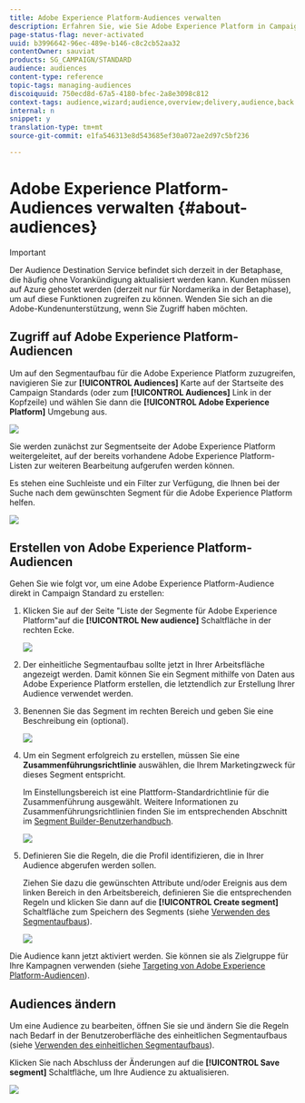 ```yaml
---
title: Adobe Experience Platform-Audiences verwalten
description: Erfahren Sie, wie Sie Adobe Experience Platform in Campaign Standard verwalten.
page-status-flag: never-activated
uuid: b3996642-96ec-489e-b146-c8c2cb52aa32
contentOwner: sauviat
products: SG_CAMPAIGN/STANDARD
audience: audiences
content-type: reference
topic-tags: managing-audiences
discoiquuid: 750ecd8d-67a5-4180-bfec-2a8e3098c812
context-tags: audience,wizard;audience,overview;delivery,audience,back
internal: n
snippet: y
translation-type: tm+mt
source-git-commit: e1fa546313e8d543685ef30a072ae2d97c5bf236

---
```



# Adobe Experience Platform-Audiences verwalten {#about-audiences}

>[!IMPORTANT]
>
>Der Audience Destination Service befindet sich derzeit in der Betaphase, die häufig ohne Vorankündigung aktualisiert werden kann. Kunden müssen auf Azure gehostet werden (derzeit nur für Nordamerika in der Betaphase), um auf diese Funktionen zugreifen zu können. Wenden Sie sich an die Adobe-Kundenunterstützung, wenn Sie Zugriff haben möchten.

## Zugriff auf Adobe Experience Platform-Audiencen

Um auf den Segmentaufbau für die Adobe Experience Platform zuzugreifen, navigieren Sie zur **[!UICONTROL Audiences]** Karte auf der Startseite des Campaign Standards (oder zum **[!UICONTROL Audiences]** Link in der Kopfzeile) und wählen Sie dann die **[!UICONTROL Adobe Experience Platform]** Umgebung aus.

![](assets/aep_audiences_access.png)

Sie werden zunächst zur Segmentseite der Adobe Experience Platform weitergeleitet, auf der bereits vorhandene Adobe Experience Platform-Listen zur weiteren Bearbeitung aufgerufen werden können.

Es stehen eine Suchleiste und ein Filter zur Verfügung, die Ihnen bei der Suche nach dem gewünschten Segment für die Adobe Experience Platform helfen.

![](assets/aep_audiences_list.png)

## Erstellen von Adobe Experience Platform-Audiencen

Gehen Sie wie folgt vor, um eine Adobe Experience Platform-Audience direkt in Campaign Standard zu erstellen:

1. Klicken Sie auf der Seite &quot;Liste der Segmente für Adobe Experience Platform&quot;auf die **[!UICONTROL New audience]** Schaltfläche in der rechten Ecke.

   ![](assets/aep_audiences_creation_create.png)

1. Der einheitliche Segmentaufbau sollte jetzt in Ihrer Arbeitsfläche angezeigt werden. Damit können Sie ein Segment mithilfe von Daten aus Adobe Experience Platform erstellen, die letztendlich zur Erstellung Ihrer Audience verwendet werden.

1. Benennen Sie das Segment im rechten Bereich und geben Sie eine Beschreibung ein (optional).

   ![](assets/aep_audiences_creation_edit_name.png)

1. Um ein Segment erfolgreich zu erstellen, müssen Sie eine **Zusammenführungsrichtlinie** auswählen, die Ihrem Marketingzweck für dieses Segment entspricht.

   Im Einstellungsbereich ist eine Plattform-Standardrichtlinie für die Zusammenführung ausgewählt. Weitere Informationen zu Zusammenführungsrichtlinien finden Sie im entsprechenden Abschnitt im [Segment Builder-Benutzerhandbuch](https://docs.adobe.com/content/help/en/experience-platform/segmentation/ui/overview.html).

   ![](assets/aep_audiences_mergepolicy.png)

1. Definieren Sie die Regeln, die die Profil identifizieren, die in Ihrer Audience abgerufen werden sollen.

   Ziehen Sie dazu die gewünschten Attribute und/oder Ereignis aus dem linken Bereich in den Arbeitsbereich, definieren Sie die entsprechenden Regeln und klicken Sie dann auf die **[!UICONTROL Create segment]** Schaltfläche zum Speichern des Segments (siehe [Verwenden des Segmentaufbaus](../../audiences/using/aep-using-segment-builder.md)).

   ![](assets/aep_audiences_creation_query.png)

Die Audience kann jetzt aktiviert werden. Sie können sie als Zielgruppe für Ihre Kampagnen verwenden (siehe [Targeting von Adobe Experience Platform-Audiencen](../../automating/using/aep-targeting-audiences.md)).

## Audiences ändern

Um eine Audience zu bearbeiten, öffnen Sie sie und ändern Sie die Regeln nach Bedarf in der Benutzeroberfläche des einheitlichen Segmentaufbaus (siehe [Verwenden des einheitlichen Segmentaufbaus](../../audiences/using/aep-using-segment-builder.md)).

Klicken Sie nach Abschluss der Änderungen auf die **[!UICONTROL Save segment]** Schaltfläche, um Ihre Audience zu aktualisieren.

![](assets/aep_audiences_editing.png)
